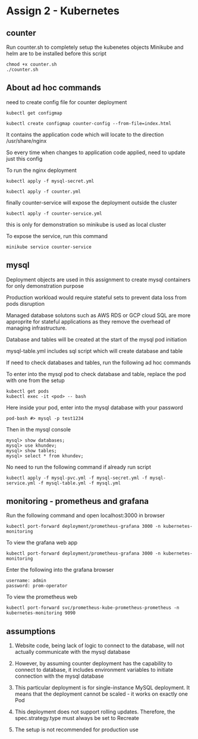 # Assign 2 - Kubernetes 

## counter
Run counter.sh to completely setup the kubenetes objects
Minikube and helm are to be installed before this script
```
chmod +x counter.sh
./counter.sh
```

## About ad hoc commands
need to create config file for counter deployment
```
kubectl get configmap
```
```
kubectl create configmap counter-config --from-file=index.html
```
It contains the application code which will locate to the direction /usr/share/nginx 

So every time when changes to application code applied, need to update just this config

To run the nginx deployment
```
kubectl apply -f mysql-secret.yml
```
```
kubectl apply -f counter.yml
```

finally counter-service will expose the deployment outside the cluster
```
kubectl apply -f counter-service.yml
```

this is only for demonstration so minikube is used as local cluster

To expose the service, run this command
```
minikube service counter-service
```

## mysql
Deployment objects are used in this assignment to create mysql containers for only demonstration purpose

Production workload would require stateful sets to prevent data loss from pods disruption

Managed database solutons such as AWS RDS or GCP cloud SQL are more approprite for stateful applications as they remove the overhead of managing infrastructure.

Database and tables will be created at the start of the mysql pod initiation

mysql-table.yml includes sql script which will create database and table

If need to check databases and tables, run the following ad hoc commands

To enter into the mysql pod to check database and table, replace the pod with one from the setup
``` 
kubectl get pods
kubectl exec -it <pod> -- bash
```

Here inside your pod, enter into the mysql database with your password
```
pod-bash #> mysql -p test1234
```

Then in the mysql console
```
mysql> show databases;
mysql> use khundev;
mysql> show tables;
mysql> select * from khundev;
```

No need to run the following command if already run script
```
kubectl apply -f mysql-pvc.yml -f mysql-secret.yml -f mysql-service.yml -f mysql-table.yml -f mysql.yml
```

## monitoring - prometheus and grafana
Run the following command and open localhost:3000 in browser
```
kubectl port-forward deployment/prometheus-grafana 3000 -n kubernetes-monitoring
```

To view the grafana web app
```
kubectl port-forward deployment/prometheus-grafana 3000 -n kubernetes-monitoring
```
Enter the following into the grafana browser
```
username: admin
password: prom-operator
```

To view the prometheus web
```
kubectl port-forward svc/prometheus-kube-prometheus-prometheus -n kubernetes-monitoring 9090
```
## assumptions
1. Website code, being lack of logic to connect to the database, will not actually communicate with the mysql database

2. However, by assuming counter deployment has the capability to connect to database, it includes environment variables to initiate connection with the mysql database

3. This particular deployment is for single-instance MySQL deployment. It means that the deployment cannot be scaled - it works on exactly one Pod

4. This deployment does not support rolling updates. Therefore, the spec.strategy.type must always be set to Recreate

5. The setup is not recommended for production use